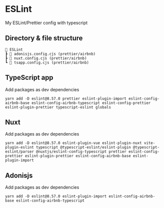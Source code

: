 # ESLint

My ESLint/Prettier config with typescript

## Directory & file structure

```
📂 ESLint
┣ 📜 adonisjs.config.cjs (prettier/airbnb)
┣ 📜 nuxt.config.cjs (prettier/airbnb)
┗ 📜 tsapp.config.cjs (prettier/airbnb)
```

## TypeScript app

Add packages as dev dependencies

```shell
yarn add -D eslint@8.57.0 prettier eslint-plugin-import eslint-config-airbnb-base eslint-config-airbnb-typescript eslint-config-prettier eslint-plugin-prettier typescript-eslint globals
```

## Nuxt

Add packages as dev dependencies

```shell
yarn add -D eslint@8.57.0 eslint-plugin-vue eslint-plugin-nuxt vite-plugin-eslint typescript @typescript-eslint/eslint-plugin @typescript-eslint/parser @nuxtjs/eslint-config-typescript prettier eslint-config-prettier eslint-plugin-prettier eslint-config-airbnb-base eslint-plugin-import
```

## Adonisjs

Add packages as dev dependencies

```shell
yarn add -D eslint@8.57.0 eslint-plugin-import eslint-config-airbnb-base eslint-config-airbnb-typescript
```
